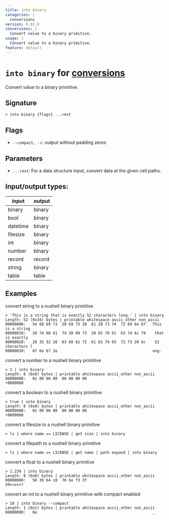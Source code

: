 ```yaml
---
title: into binary
categories: |
  conversions
version: 0.92.0
conversions: |
  Convert value to a binary primitive.
usage: |
  Convert value to a binary primitive.
feature: default
---
```

<!-- This file is automatically generated. Please edit the command in https://github.com/nushell/nushell instead. -->

# `into binary` for [conversions](/commands/categories/conversions.md)

<div class='command-title'>Convert value to a binary primitive.</div>

## Signature

```> into binary {flags} ...rest```

## Flags

 -  `--compact, -c`: output without padding zeros

## Parameters

 -  `...rest`: For a data structure input, convert data at the given cell paths.


## Input/output types:

| input    | output |
| -------- | ------ |
| binary   | binary |
| bool     | binary |
| datetime | binary |
| filesize | binary |
| int      | binary |
| number   | binary |
| record   | record |
| string   | binary |
| table    | table  |
## Examples

convert string to a nushell binary primitive
```nu
> 'This is a string that is exactly 52 characters long.' | into binary
Length: 52 (0x34) bytes | printable whitespace ascii_other non_ascii
00000000:   54 68 69 73  20 69 73 20  61 20 73 74  72 69 6e 67   This is a string
00000010:   20 74 68 61  74 20 69 73  20 65 78 61  63 74 6c 79    that is exactly
00000020:   20 35 32 20  63 68 61 72  61 63 74 65  72 73 20 6c    52 characters l
00000030:   6f 6e 67 2e                                          ong.

```

convert a number to a nushell binary primitive
```nu
> 1 | into binary
Length: 8 (0x8) bytes | printable whitespace ascii_other non_ascii
00000000:   01 00 00 00  00 00 00 00                             •0000000

```

convert a boolean to a nushell binary primitive
```nu
> true | into binary
Length: 8 (0x8) bytes | printable whitespace ascii_other non_ascii
00000000:   01 00 00 00  00 00 00 00                             •0000000

```

convert a filesize to a nushell binary primitive
```nu
> ls | where name == LICENSE | get size | into binary

```

convert a filepath to a nushell binary primitive
```nu
> ls | where name == LICENSE | get name | path expand | into binary

```

convert a float to a nushell binary primitive
```nu
> 1.234 | into binary
Length: 8 (0x8) bytes | printable whitespace ascii_other non_ascii
00000000:   58 39 b4 c8  76 be f3 3f                             X9××v××?

```

convert an int to a nushell binary primitive with compact enabled
```nu
> 10 | into binary --compact
Length: 1 (0x1) bytes | printable whitespace ascii_other non_ascii
00000000:   0a                                                   _

```
